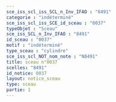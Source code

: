 ```yaml
---
sce_iss_scl_iss_SCL_n_Inv_IFAO : "8491"
categorie : "indéterminé"
sce_iss_scl_iss_SCE_id_sceau : "0037"
typeObjet : "Sceau"
sce_iss_SCL_n_Inv_IFAO : "8491"
id_sceau : "0037"
motif : "indéterminé"
type_sceau : "cylindre"
sce_iss_scl_NOT_nom_note : "N8491"
title: sceau n°0037
scelles: "8491"
id_notice: 0037
layout: notice_sceau
type: sceau
partie: 1
---
```

